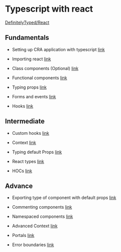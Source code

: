 # Typescript with react

[DefinitelyTyped/React](https://github.com/DefinitelyTyped/DefinitelyTyped/tree/master/types/react)

## Fundamentals

- Setting up CRA application with typescript [link](https://reactjs.org/docs/static-type-checking.html#typescript)

- Importing react [link](https://github.com/typescript-cheatsheets/react#import-react)

- Class components (Optional) [link](https://github.com/typescript-cheatsheets/react#class-components)

- Functional components [link](https://github.com/typescript-cheatsheets/react#function-components)

- Typing props [link](https://github.com/typescript-cheatsheets/react#basic-prop-types-examples)

- Forms and events [link](https://github.com/typescript-cheatsheets/react#forms-and-events)

- Hooks [link](https://github.com/typescript-cheatsheets/react#hooks)

## Intermediate

- Custom hooks [link](https://github.com/typescript-cheatsheets/react#custom-hooks)

- Context [link](https://github.com/typescript-cheatsheets/react#context)

- Typing default Props [link](https://github.com/typescript-cheatsheets/react#typing-defaultprops)

- React types [link](https://github.com/typescript-cheatsheets/react#useful-react-prop-type-examples)

- HOCs [link](https://react-typescript-cheatsheet.netlify.app/docs/hoc/intro/)

## Advance

- Exporting type of component with default props [link](https://github.com/typescript-cheatsheets/react#consuming-props-of-a-component-with-defaultprops)

- Commenting components [link](https://react-typescript-cheatsheet.netlify.app/docs/advanced/misc_concerns/#commenting-components)

- Namespaced components [link](https://react-typescript-cheatsheet.netlify.app/docs/advanced/misc_concerns/#namespaced-components)

- Advanced Context [link](https://github.com/typescript-cheatsheets/react#extended-example)

- Portals [link](https://github.com/typescript-cheatsheets/react#portals)

- Error boundaries [link](https://github.com/typescript-cheatsheets/react#error-boundaries)
